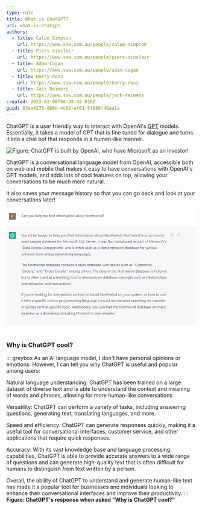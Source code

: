```yaml
---
type: rule
title: What is ChatGPT?
uri: what-is-chatgpt
authors:
  - title: Calum Simpson
    url: https://www.ssw.com.au/people/calum-simpson
  - title: Piers Sinclair
    url: https://www.ssw.com.au/people/piers-sinclair
  - title: Adam Cogan
    url: https://www.ssw.com.au/people/adam-cogan
  - title: Harry Ross
    url: https://www.ssw.com.au/people/harry-ross
  - title: Jack Reimers
    url: https://www.ssw.com.au/people/jack-reimers
created: 2023-02-08T04:38:42.016Z
guid: 83ea4273-8b6d-4c62-af61-5f886f46aa1a
---
```

ChatGPT is a user friendly way to interact with OpenAI's [GPT](/what-is-gpt) models. Essentially, it takes a model of GPT that is fine tuned for dialogue and turns it into a chat bot that responds in a human-like manner.

<!--endintro-->

![Figure: ChatGPT is built by OpenAI, who have Microsoft as an investor!](https://user-images.githubusercontent.com/79821522/217777805-6062870f-a7c0-4d46-b701-dd0141f6bddc.png)

ChatGPT is a conversational language model from OpenAI, accessible both on web and mobile that makes it easy to have conversations with OpenAI's GPT models, and adds lots of cool features on top, allowing your conversations to be much more natural.

It also saves your message history so that you can go back and look at your conversations later!  

![Figure: ChatGPT provides human like responses!](chatgptfindnorthwind.png)

### Why is ChatGPT cool?

::: greybox
As an AI language model, I don't have personal opinions or emotions. However, I can tell you why ChatGPT is useful and popular among users:

Natural language understanding: ChatGPT has been trained on a large dataset of diverse text and is able to understand the context and meaning of words and phrases, allowing for more human-like conversations.

Versatility: ChatGPT can perform a variety of tasks, including answering questions, generating text, translating languages, and more.

Speed and efficiency: ChatGPT can generate responses quickly, making it a useful tool for conversational interfaces, customer service, and other applications that require quick responses.

Accuracy: With its vast knowledge base and language processing capabilities, ChatGPT is able to provide accurate answers to a wide range of questions and can generate high-quality text that is often difficult for humans to distinguish from text written by a person.

Overall, the ability of ChatGPT to understand and generate human-like text has made it a popular tool for businesses and individuals looking to enhance their conversational interfaces and improve their productivity.
:::
**Figure: ChatGPT's response when asked "Why is ChatGPT cool?"**

